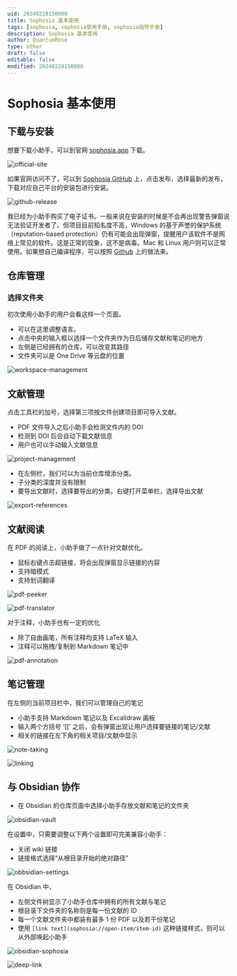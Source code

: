 ```yaml
---
uid: 20240228150000
title: Sophosia 基本使用
tags: [sophosia, sophosia使用手册, sophosia指导手册]
description: Sophosia 基本使用
author: QuantumRose
type: other
draft: false
editable: false
modified: 20240228150000
---
```


# Sophosia 基本使用

## 下载与安装

想要下载小助手，可以到官网 [sophosia.app](https://sophosia.app) 下载。

![official-site](https://cdn.pkmer.cn/images/202403062127114.png!pkmer)

如果官网访问不了，可以到 [Sophosia GitHub](https://github.com/sophosia/sophosia) 上，点击发布，选择最新的发布，下载对应自己平台的安装包进行安装。

![github-release](https://cdn.pkmer.cn/images/202403062127082.png!pkmer)

我已经为小助手购买了电子证书。一般来说在安装的时候是不会再出现警告弹窗说无法验证开发者了。但项目目前知名度不高，Windows 的基于声誉的保护系统（reputation-based protection）仍有可能会出现弹窗，提醒用户该软件不是网络上常见的软件。这是正常的现象，这不是病毒。Mac 和 Linux 用户则可以正常使用。如果想自己编译程序，可以按照 [Github](https://github.com/sophosia/sophosia) 上的做法来。

## 仓库管理

### 选择文件夹

初次使用小助手的用户会看这样一个页面。

- 可以在这里调整语言。
- 点击中央的输入框以选择一个文件夹作为日后储存文献和笔记的地方
- 左侧是已经拥有的仓库，可以改变其路径
- 文件夹可以是 One Drive 等云盘的位置

![workspace-management](https://cdn.pkmer.cn/images/202403062127674.png!pkmer)

## 文献管理

点击工具栏的加号，选择第三项按文件创建项目即可导入文献。

- PDF 文件导入之后小助手会检测文件内的 DOI
- 检测到 DOI 后会自动下载文献信息
- 用户也可以手动输入文献信息

![project-management](https://cdn.pkmer.cn/images/202403062127225.png!pkmer)

- 在左侧栏，我们可以为当前仓库增添分类。
- 子分类的深度并没有限制
- 要导出文献时，选择要导出的分类。右键打开菜单栏，选择导出文献

![export-references](https://cdn.pkmer.cn/images/202403062127455.png!pkmer)

## 文献阅读

在 PDF 的阅读上，小助手做了一点针对文献优化。

- 鼠标右键点击超链接，将会出现弹窗显示链接的内容
- 支持暗模式
- 支持划词翻译

![pdf-peeker](https://cdn.pkmer.cn/images/202403062127962.png!pkmer)

![pdf-translator](https://cdn.pkmer.cn/images/202403062127574.png!pkmer)

对于注释，小助手也有一定的优化

- 除了自由画笔，所有注释均支持 LaTeX 输入
- 注释可以拖拽/复制到 Markdown 笔记中

![pdf-annotation](https://cdn.pkmer.cn/images/202403062127762.png!pkmer)

## 笔记管理

在左侧的当前项目栏中，我们可以管理自己的笔记

- 小助手支持 Markdown 笔记以及 Excalidraw 画板
- 输入两个方括号 ‘\[\[’ 之后，会有弹窗出现让用户选择要链接的笔记/文献
- 相关的链接在左下角的相关项目/文献中显示

![note-taking](https://cdn.pkmer.cn/images/202403062127108.png!pkmer)

![linking](https://cdn.pkmer.cn/images/202403062128602.png!pkmer)

## 与 Obsidian 协作

- 在 Obsidian 的仓库页面中选择小助手存放文献和笔记的文件夹

![obsidian-vault](https://cdn.pkmer.cn/images/202403062128688.png!pkmer)

在设置中，只需要调整以下两个设置即可完美兼容小助手：

- 关闭 wiki 链接
- 链接格式选择“从根目录开始的绝对路径”

![obbsidian-settings](https://cdn.pkmer.cn/images/202403062128256.png!pkmer)

在 Obsidian 中，

- 左侧文件树显示了小助手仓库中拥有的所有文献与笔记
- 根目录下文件夹的名称则是每一份文献的 ID
- 每一个文献文件夹中都装有最多 1 份 PDF 以及若干份笔记
- 使用 `[link text](sophosia://open-item/item-id)` 这种链接样式，则可以从外部唤起小助手

![obsidian-sophosia](https://cdn.pkmer.cn/images/202403062128874.png!pkmer)

![deep-link](https://cdn.pkmer.cn/images/202403062128043.gif!pkmer)